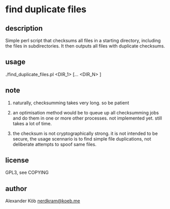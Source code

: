 # find duplicate files #

## description ##

Simple perl script that checksums all files in a starting directory, including the files in subdirectories. It then outputs all files with duplicate checksums.

## usage ##

./find_duplicate_files.pl <DIR_1> [... <DIR_N> ]

## note ##

1. naturally, checksumming takes very long. so be patient

2. an optimisation method would be to queue up all checksumming jobs and do them in one or more other processes. not implemented yet. still takes a lot of time.

3. the checksum is not cryptographically strong. it is not intended to be secure, the usage scennario is to find simple file duplications, not deliberate attempts to spoof same files.

## license ##

GPL3, see COPYING

## author ##

Alexander Köb <nerdkram@koeb.me>

